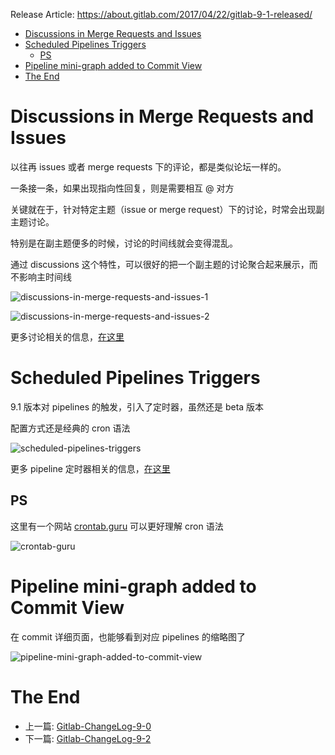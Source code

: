 Release Article: https://about.gitlab.com/2017/04/22/gitlab-9-1-released/

<!-- TOC -->

- [Discussions in Merge Requests and Issues](#discussions-in-merge-requests-and-issues)
- [Scheduled Pipelines Triggers](#scheduled-pipelines-triggers)
  - [PS](#ps)
- [Pipeline mini-graph added to Commit View](#pipeline-mini-graph-added-to-commit-view)
- [The End](#the-end)

<!-- /TOC -->

# Discussions in Merge Requests and Issues

以往再 issues 或者 merge requests 下的评论，都是类似论坛一样的。

一条接一条，如果出现指向性回复，则是需要相互 @ 对方

关键就在于，针对特定主题（issue or merge request）下的讨论，时常会出现副主题讨论。

特别是在副主题便多的时候，讨论的时间线就会变得混乱。

通过 discussions 这个特性，可以很好的把一个副主题的讨论聚合起来展示，而不影响主时间线

![discussions-in-merge-requests-and-issues-1](https://about.gitlab.com/images/9_1/merge_request_resolvable_discussion.png)

![discussions-in-merge-requests-and-issues-2](http://om4h4iqhe.bkt.clouddn.com/discussions-in-merge-requests-and-issues-2.jpg)

更多讨论相关的信息，[在这里](https://docs.gitlab.com/ce/user/discussions/)

# Scheduled Pipelines Triggers

9.1 版本对 pipelines 的触发，引入了定时器，虽然还是 beta 版本

配置方式还是经典的 cron 语法

![scheduled-pipelines-triggers](https://about.gitlab.com/images/9_1/ci_schedule_trigger.png)

更多 pipeline 定时器相关的信息，[在这里](https://docs.gitlab.com/ce/user/project/pipelines/schedules.html)

## PS

这里有一个网站 [crontab.guru](https://crontab.guru/) 可以更好理解 cron 语法

![crontab-guru](http://om4h4iqhe.bkt.clouddn.com/crontab-guru.jpg)

# Pipeline mini-graph added to Commit View 

在 commit 详细页面，也能够看到对应 pipelines 的缩略图了

![pipeline-mini-graph-added-to-commit-view](https://about.gitlab.com/images/9_1/mini_graph.png)

# The End

 - 上一篇: [Gitlab-ChangeLog-9-0](https://github.com/yidinghan/blog/blob/master/Gitlab-ChangeLog-9-0.md)
 - 下一篇: [Gitlab-ChangeLog-9-2](https://github.com/yidinghan/blog/blob/master/Gitlab-ChangeLog-9-2.md)